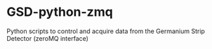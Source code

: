 # GSD-python-zmq
Python scripts to control and acquire data from the Germanium Strip Detector (zeroMQ interface)
